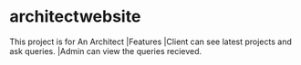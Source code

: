 # architectwebsite
This project is for An Architect 
|Features
|Client can see latest projects and ask queries.
|Admin can view the queries recieved.

